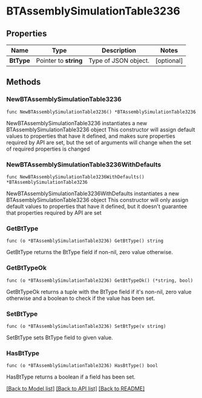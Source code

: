 # BTAssemblySimulationTable3236

## Properties

Name | Type | Description | Notes
------------ | ------------- | ------------- | -------------
**BtType** | Pointer to **string** | Type of JSON object. | [optional] 

## Methods

### NewBTAssemblySimulationTable3236

`func NewBTAssemblySimulationTable3236() *BTAssemblySimulationTable3236`

NewBTAssemblySimulationTable3236 instantiates a new BTAssemblySimulationTable3236 object
This constructor will assign default values to properties that have it defined,
and makes sure properties required by API are set, but the set of arguments
will change when the set of required properties is changed

### NewBTAssemblySimulationTable3236WithDefaults

`func NewBTAssemblySimulationTable3236WithDefaults() *BTAssemblySimulationTable3236`

NewBTAssemblySimulationTable3236WithDefaults instantiates a new BTAssemblySimulationTable3236 object
This constructor will only assign default values to properties that have it defined,
but it doesn't guarantee that properties required by API are set

### GetBtType

`func (o *BTAssemblySimulationTable3236) GetBtType() string`

GetBtType returns the BtType field if non-nil, zero value otherwise.

### GetBtTypeOk

`func (o *BTAssemblySimulationTable3236) GetBtTypeOk() (*string, bool)`

GetBtTypeOk returns a tuple with the BtType field if it's non-nil, zero value otherwise
and a boolean to check if the value has been set.

### SetBtType

`func (o *BTAssemblySimulationTable3236) SetBtType(v string)`

SetBtType sets BtType field to given value.

### HasBtType

`func (o *BTAssemblySimulationTable3236) HasBtType() bool`

HasBtType returns a boolean if a field has been set.


[[Back to Model list]](../README.md#documentation-for-models) [[Back to API list]](../README.md#documentation-for-api-endpoints) [[Back to README]](../README.md)


